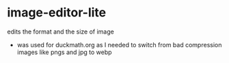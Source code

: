 # image-editor-lite
edits the format and the size of image
- was used for duckmath.org as I needed to switch from bad compression images like pngs and jpg to webp

